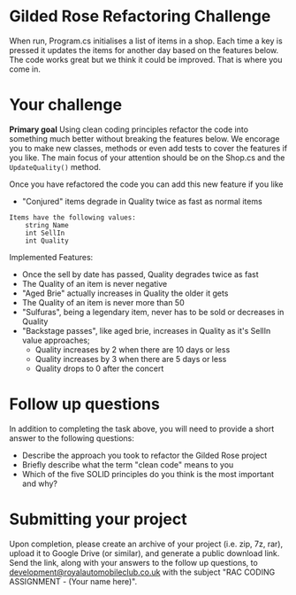 # Gilded Rose Refactoring Challenge

When run, Program.cs initialises a list of items in a shop.
Each time a key is pressed it updates the items for another day based on the features below.
The code works great but we think it could be improved. That is where you come in.

# Your challenge
**Primary goal**
Using clean coding principles refactor the code into something much better without breaking the features below.
We encorage you to make new classes, methods or even add tests to cover the features if you like.
The main focus of your attention should be on the Shop.cs and the `UpdateQuality()` method.

Once you have refactored the code you can add this new feature if you like
- "Conjured" items degrade in Quality twice as fast as normal items
     

```
Items have the following values:
	string Name
	int SellIn 
	int Quality
```

Implemented Features:
- Once the sell by date has passed, Quality degrades twice as fast								
- The Quality of an item is never negative														
- "Aged Brie" actually increases in Quality the older it gets									
- The Quality of an item is never more than 50													
- "Sulfuras", being a legendary item, never has to be sold or decreases in Quality				
- "Backstage passes", like aged brie, increases in Quality as it's SellIn value approaches;		
	- Quality increases by 2 when there are 10 days or less										
	- Quality increases by 3 when there are 5 days or less										
	- Quality drops to 0 after the concert

# Follow up questions
In addition to completing the task above, you will need to provide a short answer to the following questions:
- Describe the approach you took to refactor the Gilded Rose project
- Briefly describe what the term "clean code" means to you
- Which of the five SOLID principles do you think is the most important and why?

# Submitting your project
Upon completion, please create an archive of your project (i.e. zip, 7z, rar), upload it to Google Drive (or similar), and generate a public download link. 
Send the link, along with your answers to the follow up questions, to development@royalautomobileclub.co.uk with the subject "RAC CODING ASSIGNMENT - (Your name here)".
